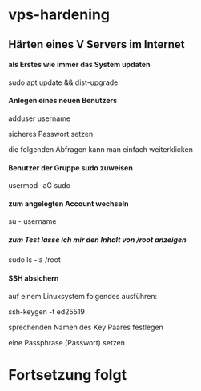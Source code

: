 # vps-hardening
## Härten eines V Servers im Internet

#### als Erstes wie immer das System updaten
sudo apt update && dist-upgrade

#### Anlegen eines neuen Benutzers
adduser username

sicheres Passwort setzen

die folgenden Abfragen kann man einfach weiterklicken

#### Benutzer der Gruppe sudo zuweisen
usermod -aG sudo <username>

#### zum angelegten Account wechseln
su - username

##### zum Test lasse ich mir den Inhalt von /root anzeigen
sudo ls -la /root

#### SSH absichern

auf einem Linuxsystem folgendes ausführen:

ssh-keygen -t ed25519

sprechenden Namen des Key Paares festlegen

eine Passphrase (Passwort) setzen

# Fortsetzung folgt
